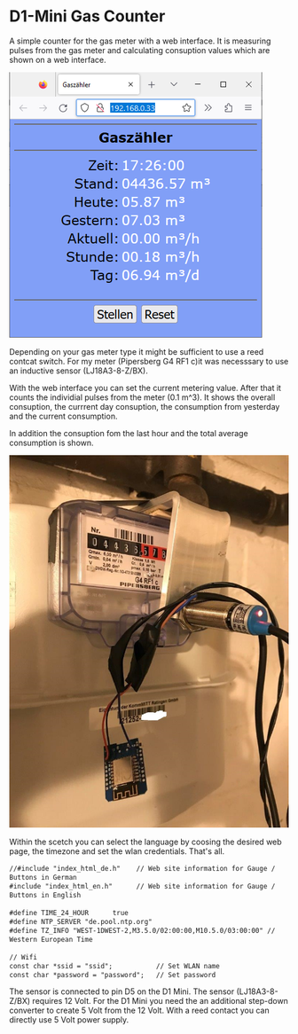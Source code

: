 # D1-Mini Gas Counter

A simple counter for the gas meter with a web interface. It is measuring pulses from the gas meter and calculating consuption values which are shown on a web interface.

![Counter-German](https://github.com/AK-Homberger/D1Mini-GasCounter/blob/main/Gascounter.png)

Depending on your gas meter type it might be sufficient to use a reed contcat switch. For my meter (Pipersberg G4 RF1 c)it was necesssary to use an inductive sensor (LJ18A3-8-Z/BX).

With the web interface you can set the current metering value. After that it counts the individial pulses from the meter (0.1 m^3).
It shows the overall consuption, the currrent day consuption, the consumption from yesterday and the current consumption.

In addition the consuption fom the last hour and the total average consumption is shown.

![Meter](https://github.com/AK-Homberger/D1Mini-GasCounter/blob/main/Meter.jpg)

Within the scetch you can select the language by coosing the desired web page, the timezone and set the wlan credentials.
That's all.

```
//#include "index_html_de.h"    // Web site information for Gauge / Buttons in German
#include "index_html_en.h"      // Web site information for Gauge / Buttons in English

#define TIME_24_HOUR      true
#define NTP_SERVER "de.pool.ntp.org"
#define TZ_INFO "WEST-1DWEST-2,M3.5.0/02:00:00,M10.5.0/03:00:00" // Western European Time

// Wifi
const char *ssid = "ssid";           // Set WLAN name
const char *password = "password";   // Set password
```

The sensor is connected to pin D5 on the D1 Mini. The sensor (LJ18A3-8-Z/BX) requires 12 Volt. For the D1 Mini you need the an additional step-down converter to create 5 Volt from the 12 Volt. With a reed contact you can directly use 5 Volt power supply.
